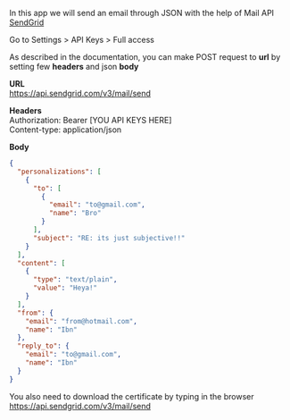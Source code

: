 In this app we will send an email through JSON with the help of Mail API [SendGrid](https://app.sendgrid.com/)   
     
Go to Settings > API Keys > Full access    

As described in the documentation, you can make POST request to **url** by setting few **headers** and json **body**      
     
**URL**     
https://api.sendgrid.com/v3/mail/send     
      
**Headers**       
Authorization:  Bearer [YOU API KEYS HERE]       
Content-type:   application/json    

**Body**     
```json
{
  "personalizations": [
    {
      "to": [
        {
          "email": "to@gmail.com",
          "name": "Bro"
        }
      ],
      "subject": "RE: its just subjective!!"
    }
  ],
  "content": [
    {
      "type": "text/plain",
      "value": "Heya!"
    }
  ],
  "from": {
    "email": "from@hotmail.com",
    "name": "Ibn"
  },
  "reply_to": {
    "email": "to@gmail.com",
    "name": "Ibn"
  }
}

```     

You also need to download the certificate by typing in the browser https://api.sendgrid.com/v3/mail/send              
    

